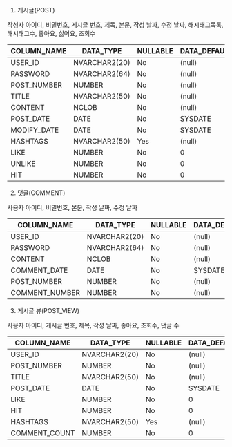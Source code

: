 1. 게시글(POST)

작성자 아이디, 비밀번호, 게시글 번호, 제목, 본문, 작성 날짜, 수정 날짜, 해시태그목록, 해시태그수, 좋아요, 싫어요, 조회수

COLUMN_NAME | DATA_TYPE | NULLABLE | DATA_DEFAULT
-- | -- | -- | --
USER_ID | NVARCHAR2(20) | No | (null)
PASSWORD | NVARCHAR2(64) | No | (null)
POST_NUMBER | NUMBER | No | (null) 
TITLE | NVARCHAR2(50) | No | (null)
CONTENT | NCLOB | No | (null)
POST_DATE | DATE | No | SYSDATE
MODIFY_DATE | DATE | No | SYSDATE
HASHTAGS | NVARCHAR2(50) | Yes | (null)
LIKE | NUMBER | No | 0
UNLIKE | NUMBER | No | 0
HIT | NUMBER | No | 0


2. 댓글(COMMENT)

사용자 아이디, 비밀번호, 본문, 작성 날짜, 수정 날짜

COLUMN_NAME | DATA_TYPE | NULLABLE | DATA_DEFAULT
-- | -- | -- | --
USER_ID | NVARCHAR2(20) | No | (null)
PASSWORD | NVARCHAR2(64) | No | (null)
CONTENT | NCLOB | No | (null)
COMMENT_DATE | DATE | No | SYSDATE
POST_NUMBER | NUMBER | No | (null)
COMMENT_NUMBER | NUMBER | No | (null)

3. 게시글 뷰(POST_VIEW)

사용자 아이디, 게시글 번호, 제목, 작성 날짜, 좋아요, 조회수, 댓글 수

COLUMN_NAME | DATA_TYPE | NULLABLE | DATA_DEFAULT
-- | -- | -- | --
USER_ID | NVARCHAR2(20) | No | (null)
POST_NUMBER | NUMBER | No | (null) 
TITLE | NVARCHAR2(50) | No | (null)
POST_DATE | DATE | No | SYSDATE
LIKE | NUMBER | No | 0
HIT | NUMBER | No | 0
HASHTAGS | NVARCHAR2(50) | Yes | (null)
COMMENT_COUNT | NUMBER | No | 0
